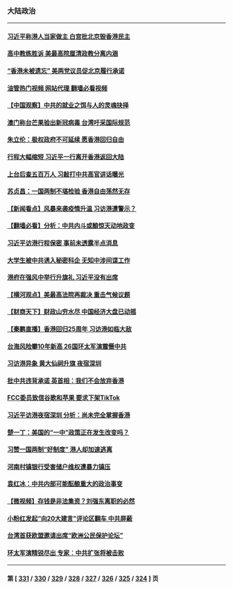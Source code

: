 ### 大陆政治
---
#### [习近平称港人当家做主 白宫批北京毁香港民主](../../pages/ncid277/n13771587.md?07020045) 
#### [高中教练胜诉 美最高院厘清政教分离内涵](../../pages/ncid277/n13770990.md?07020045) 
#### [“香港未被遗忘” 美两党议员促北京履行承诺](../../pages/ncid277/n13771578.md?07020045) 
#### [油管热门视频 网站代理 翻墙必看视频](http://209.222.30.114:81/youtube.html?07020045)
#### [【中国观察】中共的就业之饵与人的灵魂抉择](../../pages/ncid277/n13771353.md?07020045) 
#### [澳门称台芒果验出新冠病毒 台湾吁采国际规范](../../pages/ncid277/n13771189.md?07020045) 
#### [朱立伦：极权政府不可延续 愿香港回归自由](../../pages/ncid277/n13771309.md?07020045) 
#### [行程大幅缩短 习近平一行离开香港返回大陆](../../pages/ncid277/n13771299.md?07020045) 
#### [上台后查五百万人 习敲打中共高官讲话曝光](../../pages/ncid277/n13771196.md?07020045) 
#### [苏贞昌：一国两制不堪检验 香港自由荡然无存](../../pages/ncid277/n13771207.md?07020045) 
#### [【新闻看点】风暴来袭疫情升温 习访港遭警示？](../../pages/ncid277/n13770878.md?07020045) 
#### [【翻墙必看】分析：中共内斗或酿惊天动地政变](../../pages/ncid277/n13771062.md?07020045) 
#### [习近平访港行程保密 事前未透露半点消息](../../pages/ncid277/n13771087.md?07020045) 
#### [大学生被中共诱入秘密科企 无知中涉间谍工作](../../pages/ncid277/n13771025.md?07020045) 
#### [港府在强风中举行升旗礼 习近平没有出席](../../pages/ncid277/n13771046.md?07020045) 
#### [【横河观点】美最高法院再裁决 重击气候议题](../../pages/ncid277/n13771017.md?07020045) 
#### [【财商天下】财政山穷水尽 中国经济大盘已动摇](../../pages/ncid277/n13770956.md?07020045) 
#### [【秦鹏直播】香港回归25周年 习访港如临大敌](../../pages/ncid277/n13770998.md?07020045) 
#### [台海风险攀10年新高 26国环太军演震慑中共](../../pages/ncid277/n13770929.md?07020045) 
#### [习访港异象 黄大仙祠升旗 夜宿深圳](../../pages/ncid277/n13770965.md?07020045) 
#### [批中共违背承诺 英首相：我们不会放弃香港](../../pages/ncid277/n13770927.md?07020045) 
#### [FCC委员致信谷歌和苹果 要求下架TikTok](../../pages/ncid277/n13770963.md?07020045) 
#### [习近平访港夜宿深圳 分析：尚未完全掌握香港](../../pages/ncid277/n13770933.md?07020045) 
#### [楚一丁：美国的“一中”政策正在发生改变吗？](../../pages/ncid277/n13770935.md?07020045) 
#### [习赞一国两制“好制度” 港人却加速逃离](../../pages/ncid277/n13770900.md?07020045) 
#### [河南村镇银行受害储户维权遭暴力镇压](../../pages/ncid277/n13770841.md?07020045) 
#### [袁红冰：中共内部可能酝酿重大的政治事变](../../pages/ncid277/n13770821.md?07020045) 
#### [【微视频】存钱是非法集资？刘强东离职的必然](../../pages/ncid277/n13770822.md?07020045) 
#### [小粉红发起“向20大建言”评论区翻车 中共屏蔽](../../pages/ncid277/n13770518.md?07020045) 
#### [台湾首获欧盟邀请出席“欧洲公民保护论坛”](../../pages/ncid277/n13770783.md?07020045) 
#### [环太军演精锐尽出 专家︰中共扩张将被击败](../../pages/ncid277/n13770768.md?07020045) 

---
#### 第 [ [331](./331.md?07020045) / [330](./330.md?07020045) / [329](./329.md?07020045) / [328](./328.md?07020045) / [327](./327.md?07020045) / [326](./326.md?07020045) / [325](./325.md?07020045) / [324](./324.md?07020045) ] 页
